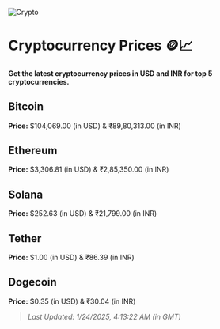
![Crypto](https://www.techguide.com.au/wp-content/uploads/2020/11/crypto3.jpeg)

# Cryptocurrency Prices 🪙📈

#### Get the latest cryptocurrency prices in USD and INR for top 5 cryptocurrencies.

## Bitcoin

**Price:** $104,069.00 (in USD) & ₹89,80,313.00 (in INR)

## Ethereum

**Price:** $3,306.81 (in USD) & ₹2,85,350.00 (in INR)

## Solana

**Price:** $252.63 (in USD) & ₹21,799.00 (in INR)

## Tether

**Price:** $1.00 (in USD) & ₹86.39 (in INR)

## Dogecoin

**Price:** $0.35 (in USD) & ₹30.04 (in INR)

> _Last Updated: 1/24/2025, 4:13:22 AM (in GMT)_
